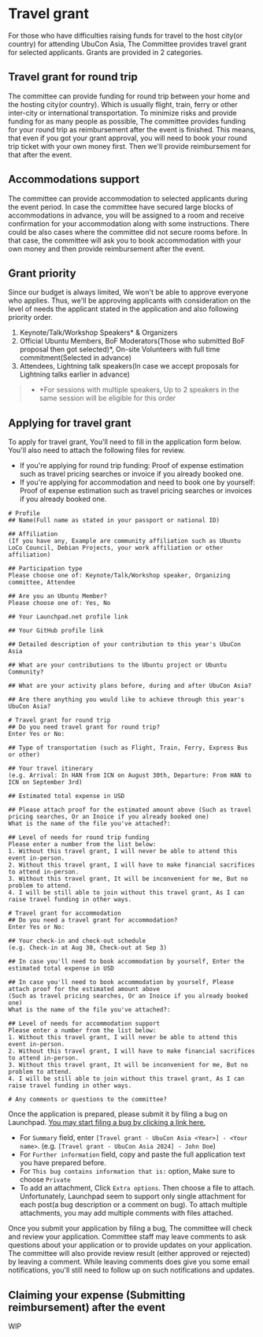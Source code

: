 # Travel grant

For those who have difficulties raising funds for travel to the host city(or country) for attending UbuCon Asia, The Committee provides travel grant for selected applicants. Grants are provided in 2 categories.

## Travel grant for round trip
The committee can provide funding for round trip between your home and the hosting city(or country). Which is usually flight, train, ferry or other inter-city or international transportation. To minimize risks and provide funding for as many people as possible, The committee provides funding for your round trip as reimbursement after the event is finished. This means, that even if you got your grant approval, you will need to book your round trip ticket with your own money first. Then we'll provide reimbursement for that after the event. 

## Accommodations support
The committee can provide accommodation to selected applicants during the event period. In case the committee have secured large blocks of accommodations in advance, you will be assigned to a room and receive confirmation for your accommodation along with some instructions. There could be also cases where the committee did not secure rooms before. In that case, the committee will ask you to book accommodation with your own money and then provide reimbursement after the event.

## Grant priority
Since our budget is always limited, We won't be able to approve everyone who applies. Thus, we'll be approving applicants with consideration on the level of needs the applicant stated in the application and also following priority order.

1. Keynote/Talk/Workshop Speakers* & Organizers
2. Official Ubuntu Members, BoF Moderators(Those who submitted BoF proposal then got selected)*, On-site Volunteers with full time commitment(Selected in advance)
3. Attendees, Lightning talk speakers(In case we accept proposals for Lightning talks earlier in advance)

> - *For sessions with multiple speakers, Up to 2 speakers in the same session will be eligible for this order

## Applying for travel grant
To apply for travel grant, You'll need to fill in the application form below. You'll also need to attach the following files for review.

- If you're applying for round trip funding: Proof of expense estimation such as travel pricing searches or invoice if you already booked one.
- If you're applying for accommodation and need to book one by yourself: Proof of expense estimation such as travel pricing searches or invoices if you already booked one.

```
# Profile
## Name(Full name as stated in your passport or national ID)

## Affiliation
(If you have any, Example are community affiliation such as Ubuntu LoCo Council, Debian Projects, your work affiliation or other affiliation)

## Participation type
Please choose one of: Keynote/Talk/Workshop speaker, Organizing committee, Attendee

## Are you an Ubuntu Member?
Please choose one of: Yes, No

## Your Launchpad.net profile link

## Your GitHub profile link

## Detailed description of your contribution to this year's UbuCon Asia

## What are your contributions to the Ubuntu project or Ubuntu Community?

## What are your activity plans before, during and after UbuCon Asia?

## Are there anything you would like to achieve through this year's UbuCon Asia?

# Travel grant for round trip
## Do you need travel grant for round trip?
Enter Yes or No: 
 
## Type of transportation (such as Flight, Train, Ferry, Express Bus or other)

## Your travel itinerary
(e.g. Arrival: In HAN from ICN on August 30th, Departure: From HAN to ICN on September 3rd)

## Estimated total expense in USD

## Please attach proof for the estimated amount above (Such as travel pricing searches, Or an Inoice if you already booked one)
What is the name of the file you've attached?: 

## Level of needs for round trip funding
Please enter a number from the list below:
1. Without this travel grant, I will never be able to attend this event in-person. 
2. Without this travel grant, I will have to make financial sacrifices to attend in-person. 
3. Without this travel grant, It will be inconvenient for me, But no problem to attend. 
4. I will be still able to join without this travel grant, As I can raise travel funding in other ways.

# Travel grant for accommodation
## Do you need a travel grant for accommodation?
Enter Yes or No: 

## Your check-in and check-out schedule
(e.g. Check-in at Aug 30, Check-out at Sep 3)

## In case you'll need to book accommodation by yourself, Enter the estimated total expense in USD

## In case you'll need to book accommodation by yourself, Please attach proof for the estimated amount above
(Such as travel pricing searches, Or an Inoice if you already booked one)
What is the name of the file you've attached?: 

## Level of needs for accommodation support
Please enter a number from the list below:
1. Without this travel grant, I will never be able to attend this event in-person. 
2. Without this travel grant, I will have to make financial sacrifices to attend in-person. 
3. Without this travel grant, It will be inconvenient for me, But no problem to attend. 
4. I will be still able to join without this travel grant, As I can raise travel funding in other ways.

# Any comments or questions to the committee?
```

Once the application is prepared, please submit it by filing a bug on Launchpad. [You may start filing a bug by clicking a link here.](https://bugs.launchpad.net/ubucon-asia-travel-support/+filebug)

- For `Summary` field, enter `[Travel grant - UbuCon Asia <Year>] - <Your name>`. (e.g. `[Travel grant - UbuCon Asia 2024] - John Doe`)
- For `Further information` field, copy and paste the full application text you have prepared before.
- For `This bug contains information that is:` option, Make sure to choose `Private`
- To add an attachment, Click `Extra options`. Then choose a file to attach. Unfortunately, Launchpad seem to support only single attachment for each post(a bug description or a comment on bug). To attach multiple attachments, you may add multiple comments with files attached.

Once you submit your application by filing a bug, The committee will check and review your application. Committee staff may leave comments to ask questions about your application or to provide updates on your application. The committee will also provide review result (either approved or rejected) by leaving a comment. While leaving comments does give you some email notifications, you'll still need to follow up on such notifications and updates.  

## Claiming your expense (Submitting reimbursement) after the event
WIP
